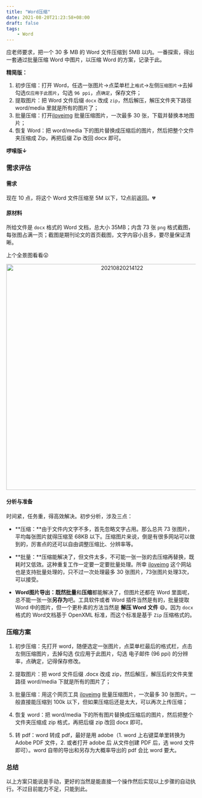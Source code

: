 ```yaml
---
title: "Word压缩"
date: 2021-08-20T21:23:58+08:00
draft: false
tags: 
    - Word
---
```


应老师要求，把一个 30 多 MB 的 Word 文件压缩到 5MB 以内。一番探索，得出一套通过批量压缩 Word 中图片，以压缩 Word 的方案，记录于此。

<!--more-->

**精简版：**

1. 初步压缩：打开 Word，任选一张图片->点菜单栏上`格式`->左侧`压缩图片`->去掉勾选`仅应用于此图片`，勾选 `96 ppi`，点`确定`，保存文件；
2. 提取图片：把 Word 文件后缀 `docx` 改成 `zip`，然后解压，解压文件夹下路径 word/media 里就是所有的图片了；
3. 批量压缩：打开[iloveimg](https://www.iloveimg.com/zh-cn/compress-image) 批量压缩图片，一次最多 30 张，下载并替换本地图片；
4. 恢复 Word：把 word/media 下的图片替换成压缩后的图片，然后把整个文件夹压缩成 Zip，再把后缀 Zip 改回 docx 即可。

**啰嗦版↓**

### 需求评估

#### 需求

现在 10 点，将这个 Word 文件压缩至 5M 以下，12点前返回。💔

#### 原材料

所给文件是 `docx` 格式的 Word 文档，总大小 35MB；内含 73 张 `png` 格式截图，每张图占满一页；截图是期刊论文的首页截图，文字内容小且多，要尽量保证清晰。

上个全景图看看😲

<div align="center"><img src="https://i.loli.net/2021/08/20/RNfZVojaKEkx4Py.png" alt="20210820214122" width="600" align="center"/></div>

#### 分析与准备

时间紧，任务重，得高效解决。初步分析，涉及三点：

- **压缩：**由于文件内文字不多，首先忽略文字占用。那么总共 73 张图片，平均每张图片就得压缩至 68KB 以下。压缩图片来说，倒是有很多网站可以做到的，厉害点的还可以自由调整压缩比、分辨率等。

- **批量：**压缩能解决了，但文件太多，不可能一张一张的去压缩再替换，既耗时又低效。这种重复工作一定要一定要批量处理。所幸 [iloveimg](https://www.iloveimg.com/zh-cn/compress-image) 这个网站也是支持批量处理的，只不过一次处理最多 30 张图片，73张图片处理3次，可以接受。

- **Word图片导出：**既然**批量**和**压缩**都能解决了，但图片还都在 Word 里面呢，总不能一张一张**另存为**吧。工具软件或者 Word 插件当然是有的，批量提取 Word 中的图片，但一个更朴素的方法当然是 **解压 Word 文件** 😄。因为 `docx`格式的 Word文档基于 OpenXML 标准，而这个标准是基于 `Zip` 压缩格式的。

### 压缩方案

1. 初步压缩：先打开 word，随便选定一张图片，点菜单栏最后的格式栏，点击左侧压缩图片，去掉勾选 仅应用于此图片，勾选 电子邮件 (96 ppi) 的分辨率，点确定，记得保存修改。

2. 提取图片：把 word 文件后缀 .docx 改成 zip，然后解压，解压后的文件夹里路径 word/media 下就是所有的图片了；

3. 批量压缩：用这个网页工具 [iloveimg](https://www.iloveimg.com/zh-cn/compress-image) 批量压缩图片，一次最多 30 张图片。一般直接能压缩到 100k 以下，但如果压缩后还是太大，可以再次上传压缩；

4. 恢复 word：把 word/media 下的所有图片替换成压缩后的图片，然后把整个文件夹压缩成 zip 格式，再把后缀 zip 改回 docx 即可。

5. 转 pdf：word 转成 pdf，最好是用 adobe（1. word 上右键菜单里转换为 Adobe PDF 文件，2. 或者打开 adobe 后 从文件创建 PDF 后，选 word 文件即可）。word 自带的导出和另存为大概率导出的 pdf 会比 word 要大。

### 总结

以上方案只能说是手动，更好的当然是能直接一个操作然后实现以上步骤的自动执行。不过目前能力不足，只能到此。


 